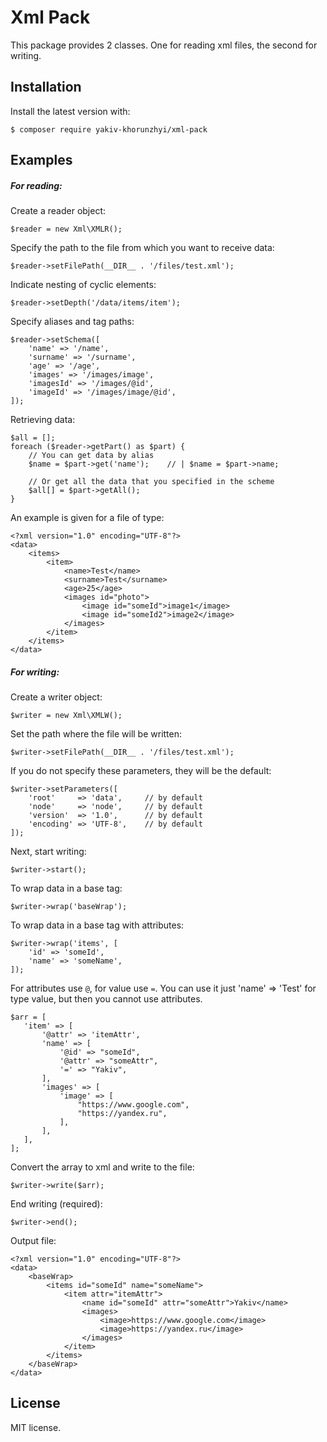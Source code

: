 # Xml Pack
This package provides 2 classes. One for reading xml files, the second for writing.

## Installation
Install the latest version with:
```
$ composer require yakiv-khorunzhyi/xml-pack
```

## Examples
##### For reading:
Create a reader object:
```
$reader = new Xml\XMLR();
```
Specify the path to the file from which you want to receive data:
```
$reader->setFilePath(__DIR__ . '/files/test.xml');
```
Indicate nesting of cyclic elements:
```
$reader->setDepth('/data/items/item');
```
Specify aliases and tag paths:
```
$reader->setSchema([
    'name' => '/name',
    'surname' => '/surname',
    'age' => '/age',
    'images' => '/images/image',
    'imagesId' => '/images/@id',
    'imageId' => '/images/image/@id',
]);
```
Retrieving data:
```
$all = [];
foreach ($reader->getPart() as $part) {
    // You can get data by alias
    $name = $part->get('name');    // | $name = $part->name;
    
    // Or get all the data that you specified in the scheme
    $all[] = $part->getAll();
}
```
An example is given for a file of type:
```
<?xml version="1.0" encoding="UTF-8"?>
<data>
    <items>
        <item>
            <name>Test</name>
            <surname>Test</surname>
            <age>25</age>
            <images id="photo">
                <image id="someId">image1</image>
                <image id="someId2">image2</image>
            </images>
        </item>
    </items>
</data>
```
##### For writing:
Create a writer object:
```
$writer = new Xml\XMLW();
```
Set the path where the file will be written:
```
$writer->setFilePath(__DIR__ . '/files/test.xml');
```
If you do not specify these parameters, they will be the default:
```
$writer->setParameters([
    'root'     => 'data',     // by default
    'node'     => 'node',     // by default
    'version'  => '1.0',      // by default
    'encoding' => 'UTF-8',    // by default
]);
```
Next, start writing:
```
$writer->start();
```
To wrap data in a base tag:
```
$writer->wrap('baseWrap');
```
To wrap data in a base tag with attributes:
```
$writer->wrap('items', [
    'id' => 'someId',
    'name' => 'someName',
]);
```
For attributes use `@`, for value use `=`.
You can use it just 'name' => 'Test' for type value, but then you cannot use attributes.
```
$arr = [
   'item' => [
       '@attr' => 'itemAttr',
       'name' => [
           '@id' => "someId",
           '@attr' => "someAttr",
           '=' => "Yakiv",
       ],
       'images' => [
           'image' => [
               "https://www.google.com",
               "https://yandex.ru",
           ],
       ],
   ],
];

```
Convert the array to xml and write to the file:
```
$writer->write($arr);
```
End writing (required):
```
$writer->end();
```
Output file:
```
<?xml version="1.0" encoding="UTF-8"?>
<data>
    <baseWrap>
        <items id="someId" name="someName">
            <item attr="itemAttr">
                <name id="someId" attr="someAttr">Yakiv</name>
                <images>
                    <image>https://www.google.com</image>
                    <image>https://yandex.ru</image>
                </images>
            </item>
        </items>
    </baseWrap>
</data>
```

## License
MIT license.
